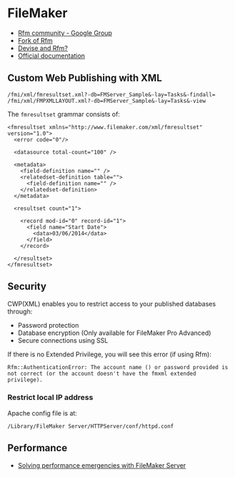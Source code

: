 # FileMaker

* [Rfm community - Google Group](https://groups.google.com/forum/#!forum/rfmcommunity)
* [Fork of Rfm](https://github.com/ginjo/rfm)
* [Devise and Rfm?](http://stackoverflow.com/questions/16061134/devise-on-ginjo-rfm)
* [Official documentation](http://www.filemaker.com/support/product/documentation.html)

## Custom Web Publishing with XML

    /fmi/xml/fmresultset.xml?-db=FMServer_Sample&-lay=Tasks&-findall=
    /fmi/xml/FMPXMLLAYOUT.xml?-db=FMServer_Sample&-lay=Tasks&-view

The `fmresultset` grammar consists of:

```
<fmresultset xmlns="http://www.filemaker.com/xml/fmresultset" version="1.0">
  <error code="0"/>
  
  <datasource total-count="100" />
  
  <metadata>
    <field-definition name="" />
    <relatedset-definition table="">
      <field-definition name="" />
    </relatedset-definition>
  </metadata>
  
  <resultset count="1">
  
    <record mod-id="0" record-id="1">
      <field name="Start Date">
        <data>03/06/2014</data>
      </field>
    </record>
  
  </resultset>
</fmresultset>
```

## Security

CWP(XML) enables you to restrict access to your published databases through:

* Password protection
* Database encryption (Only available for FileMaker Pro Advanced)
* Secure connections using SSL

If there is no Extended Privilege, you will see this error (if using Rfm):

    Rfm::AuthenticationError: The account name () or password provided is not correct (or the account doesn't have the fmxml extended privilege).
    
### Restrict local IP address

Apache config file is at:

    /Library/FileMaker Server/HTTPServer/conf/httpd.conf
    
## Performance

* [Solving performance emergencies with FileMaker Server](http://www.briandunning.com/browse/browse0110.shtml)